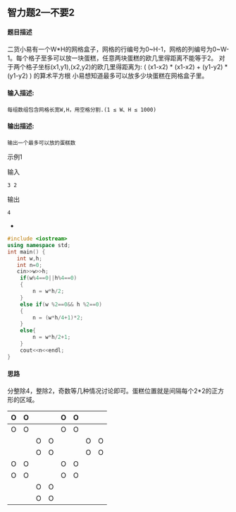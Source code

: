## 智力题2—不要2

#### 题目描述

二货小易有一个W*H的网格盒子，网格的行编号为0~H-1，网格的列编号为0~W-1。每个格子至多可以放一块蛋糕，任意两块蛋糕的欧几里得距离不能等于2。
对于两个格子坐标(x1,y1),(x2,y2)的欧几里得距离为:
( (x1-x2) * (x1-x2) + (y1-y2) * (y1-y2) ) 的算术平方根
小易想知道最多可以放多少块蛋糕在网格盒子里。

#### 输入描述:

```
每组数组包含网格长宽W,H，用空格分割.(1 ≤ W、H ≤ 1000)
```

#### 输出描述:

```
输出一个最多可以放的蛋糕数
```

示例1

输入

```
3 2
```

输出

```
4
```

- 

```c++
#include <iostream>
using namespace std;
int main() {
   int w,h;
   int n=0;
   cin>>w>>h;
    if(w%4==0||h%4==0)
    {
        n = w*h/2;
    }
    else if(w %2==0&& h %2==0)
    {
        n = (w*h/4+1)*2;
    }
    else{
        n = w*h/2+1;
    }
    cout<<n<<endl;
}
```

#### 思路

分整除4，整除2，奇数等几种情况讨论即可。蛋糕位置就是间隔每个2*2的正方形的区域。

| O    | O    |      |      | O    | O    |      |      |
| ---- | ---- | ---- | ---- | ---- | ---- | ---- | ---- |
| O    | O    |      |      | O    | O    |      |      |
|      |      | O    | O    |      |      | O    | O    |
|      |      | O    | O    |      |      | O    | O    |
| O    | O    |      |      | O    | O    |      |      |
| O    | O    |      |      | O    | O    |      |      |
|      |      | O    | O    |      |      |      |      |
|      |      | O    | O    |      |      |      |      |

